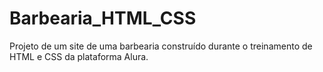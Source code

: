 # Barbearia_HTML_CSS
Projeto de um site de uma barbearia construído durante o treinamento de HTML e CSS da plataforma Alura. 

